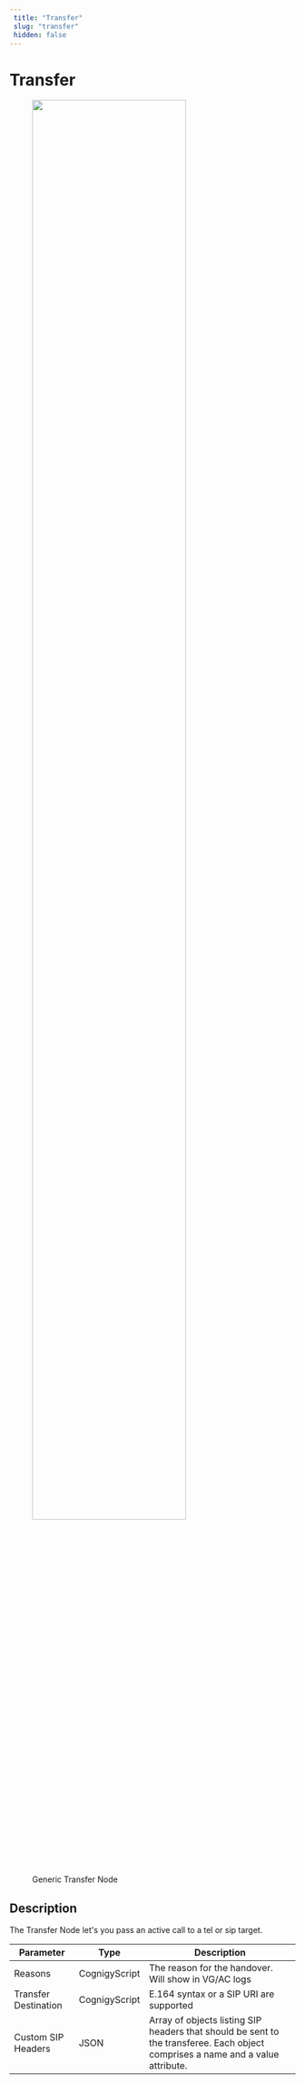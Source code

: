 ```yaml
---
 title: "Transfer" 
 slug: "transfer" 
 hidden: false 
---
```


# Transfer

<figure>
  <img class="image-center" src="{{config.site_url}}ai/flow-nodes/generic-voice-nodes/images/transfer.png" width="80%" />
  <figcaption>Generic Transfer Node</figcaption>
</figure>

## Description

<div class="divider"></div>
The Transfer Node let's you pass an active call to a tel or sip target.

| Parameter            | Type          | Description                                                                                                                     |
| -------------------- | ------------- | ------------------------------------------------------------------------------------------------------------------------------- |
| Reasons | CognigyScript | The reason for the handover. Will show in VG/AC logs |
| Transfer Destination | CognigyScript | E.164 syntax or a SIP URI are supported                                                                                         |
| Custom SIP Headers   | JSON          | Array of objects listing SIP headers that should be sent to the transferee. Each object comprises a name and a value attribute. |